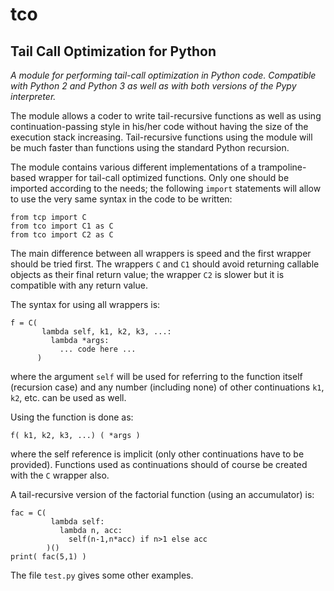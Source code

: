# tco

## Tail Call Optimization for Python

*A module for performing tail-call optimization in Python code. Compatible with Python 2 and Python 3 as well as with both versions of the Pypy interpreter.*

The module allows a coder to write tail-recursive functions as well as using continuation-passing style in his/her code without having the size of the execution stack increasing. Tail-recursive functions using the module will be much faster than functions using the standard Python recursion.

The module contains various different implementations of a trampoline-based wrapper for tail-call optimized functions. Only one should be imported according to the needs; the following `import` statements will allow to use the very same syntax in the code to be written:

    from tcp import C
    from tco import C1 as C
    from tco import C2 as C

The main difference between all wrappers is speed and the first wrapper should be tried first. The wrappers `C` and `C1` should avoid returning callable objects as their final return value; the wrapper `C2` is slower but it is compatible with any return value.

The syntax for using all wrappers is:

    f = C(
           lambda self, k1, k2, k3, ...:
             lambda *args:
               ... code here ...
          )

where the argument `self` will be used for referring to the function itself (recursion case) and any number (including none) of other continuations `k1`, `k2`, etc. can be used as well.

Using the function is done as:

    f( k1, k2, k3, ...) ( *args )

where the self reference is implicit (only other continuations have to be provided). Functions used as continuations should of course be created with the `C` wrapper also.

A tail-recursive version of the factorial function (using an accumulator) is:

    fac = C(
             lambda self:
               lambda n, acc:
                 self(n-1,n*acc) if n>1 else acc
            )()
    print( fac(5,1) )

The file `test.py` gives some other examples.
